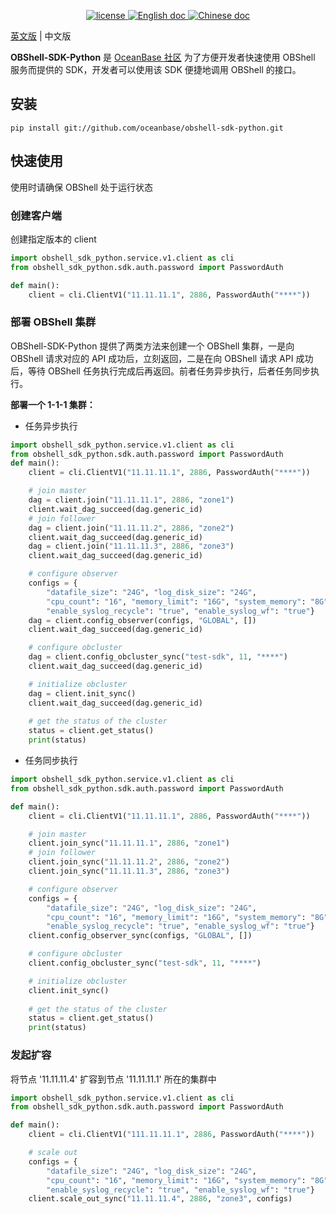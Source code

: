<p align="center">
    <a href="https://github.com/oceanbase/oceanbase/blob/master/LICENSE">
        <img alt="license" src="https://img.shields.io/badge/license-Apache--2.0-blue" />
    </a>
    <a href="https://en.oceanbase.com/docs/oceanbase-database">
        <img alt="English doc" src="https://img.shields.io/badge/docs-English-blue" />
    </a>
    <a href="https://www.oceanbase.com/docs/oceanbase-database-cn">
        <img alt="Chinese doc" src="https://img.shields.io/badge/文档-简体中文-blue" />
    </a>
</p>

[英文版](README.md) | 中文版

**OBShell-SDK-Python** 是 [OceanBase 社区](https://open.oceanbase.com/) 为了方便开发者快速使用 OBShell 服务而提供的 SDK，开发者可以使用该 SDK 便捷地调用 OBShell 的接口。

## 安装
```
pip install git://github.com/oceanbase/obshell-sdk-python.git
```

## 快速使用
使用时请确保 OBShell 处于运行状态
### 创建客户端
创建指定版本的 client
```python
import obshell_sdk_python.service.v1.client as cli
from obshell_sdk_python.sdk.auth.password import PasswordAuth

def main():
    client = cli.ClientV1("11.11.11.1", 2886, PasswordAuth("****"))
```
### 部署 OBShell 集群
OBShell-SDK-Python 提供了两类方法来创建一个 OBShell 集群，一是向 OBShell 请求对应的 API 成功后，立刻返回，二是在向 OBShell 请求 API 成功后，等待 OBShell 任务执行完成后再返回。前者任务异步执行，后者任务同步执行。

**部署一个 1-1-1 集群：**
* 任务异步执行
```python
import obshell_sdk_python.service.v1.client as cli
from obshell_sdk_python.sdk.auth.password import PasswordAuth
def main():
    client = cli.ClientV1("11.11.11.1", 2886, PasswordAuth("****"))

    # join master
    dag = client.join("11.11.11.1", 2886, "zone1")
    client.wait_dag_succeed(dag.generic_id)
    # join follower
    dag = client.join("11.11.11.2", 2886, "zone2")
    client.wait_dag_succeed(dag.generic_id)
    dag = client.join("11.11.11.3", 2886, "zone3")
    client.wait_dag_succeed(dag.generic_id)

    # configure observer
    configs = {
        "datafile_size": "24G", "log_disk_size": "24G", 
        "cpu_count": "16", "memory_limit": "16G", "system_memory": "8G", 
        "enable_syslog_recycle": "true", "enable_syslog_wf": "true"}
    dag = client.config_observer(configs, "GLOBAL", [])
    client.wait_dag_succeed(dag.generic_id)

    # configure obcluster
    dag = client.config_obcluster_sync("test-sdk", 11, "****")
    client.wait_dag_succeed(dag.generic_id)

    # initialize obcluster
    dag = client.init_sync()
    client.wait_dag_succeed(dag.generic_id)
    
    # get the status of the cluster
    status = client.get_status()
    print(status)
```
* 任务同步执行
```python
import obshell_sdk_python.service.v1.client as cli
from obshell_sdk_python.sdk.auth.password import PasswordAuth

def main():
    client = cli.ClientV1("11.11.11.1", 2886, PasswordAuth("****"))

    # join master
    client.join_sync("11.11.11.1", 2886, "zone1")
    # join follower
    client.join_sync("11.11.11.2", 2886, "zone2")
    client.join_sync("11.11.11.3", 2886, "zone3")

    # configure observer
    configs = {
        "datafile_size": "24G", "log_disk_size": "24G", 
        "cpu_count": "16", "memory_limit": "16G", "system_memory": "8G", 
        "enable_syslog_recycle": "true", "enable_syslog_wf": "true"}
    client.config_observer_sync(configs, "GLOBAL", [])

    # configure obcluster
    client.config_obcluster_sync("test-sdk", 11, "****")

    # initialize obcluster
    client.init_sync()
    
    # get the status of the cluster
    status = client.get_status()
    print(status)
```
### 发起扩容
将节点 '11.11.11.4' 扩容到节点 '11.11.11.1' 所在的集群中
```python
import obshell_sdk_python.service.v1.client as cli
from obshell_sdk_python.sdk.auth.password import PasswordAuth

def main():
    client = cli.ClientV1("111.11.11.1", 2886, PasswordAuth("****"))

    # scale out
    configs = {
        "datafile_size": "24G", "log_disk_size": "24G", 
        "cpu_count": "16", "memory_limit": "16G", "system_memory": "8G", 
        "enable_syslog_recycle": "true", "enable_syslog_wf": "true"}
    client.scale_out_sync("11.11.11.4", 2886, "zone3", configs)
```
